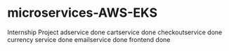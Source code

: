# microservices-AWS-EKS
Internship Project
adservice done
cartservice done 
checkoutservice done 
currency service done 
emailservice done 
frontend done 
